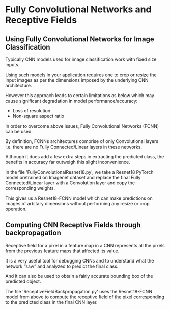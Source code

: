 # Fully Convolutional Networks and Receptive Fields

## Using Fully Convolutional Networks for Image Classification

Typically CNN models used for image classification work with fixed size inputs.

Using such models in your application requires one to crop or resize the input images as per the dimensions imposed by the underlying CNN architecture.

However this approach leads to certain limitations as below which may cause significant degradation in model performance/accuracy:
- Loss of resolution
- Non-square aspect ratio

In order to overcome above issues, Fully Convolutional Networks (FCNN) can be used.

By definition, FCNNs architectures comprise of only Convolutional layers i.e. there are no Fully Connected/Linear layers in these networks.

Although it does add a few extra steps in extracting the predicted class, the benefits in accuracy far outweigh this slight inconvenience.

In the file 'FullyConvolutionalResnet18.py', we take a Resnet18 PyTorch model pretrained on Imagenet dataset and replace the final Fully Connected/Linear layer with a Convolution layer and copy the corresponding weights.

This gives us a Resnet18-FCNN model which can make predictions on images of arbitary dimensions without performing any resize or crop operation.

## Computing CNN Receptive Fields through backpropagation

Receptive field for a pixel in a feature map in a CNN represents all the pixels from the previous feature maps that affected its value.

It is a very useful tool for debugging CNNs and to understand what the network “saw” and analyzed to predict the final class.

And it can also be used to obtain a fairly accurate bounding box of the predicted object.

The file 'ReceptiveFieldBackpropagation.py' uses the Resnet18-FCNN model from above to compute the receptive field of the pixel corresponding to the predicted class in the final CNN layer.


